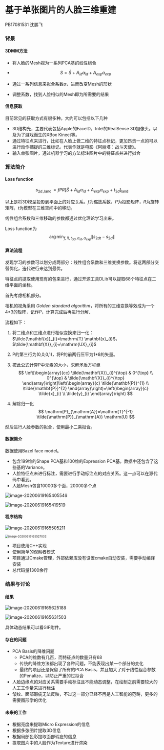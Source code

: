 # 基于单张图片的人脸三维重建

PB17081531 沈鹏飞

### 背景

#### 3DMM方法

- 将人脸的Mesh视为一系列PCA基的线性组合

- $$
  S=\bar{S}+A_{i d} \alpha_{i d}+A_{e x p} \alpha_{e x p}
  $$

- 通过一系列信息来拟合系数$\alpha$，进而改变Mesh的形状

- 调整系数，找到人脸相似的Mesh即为所需要的结果

#### 信息获取

目前常见的获取方式有很多种。大约可以包括以下几种

- 3D结构光，主要代表包括Apple的FaceID，Intel的RealSense 3D摄像头，以及为了游戏而生的XBox Kinect等。
- 通过特征点来进行，比如在人脸上做二维的特征点标记，更加昂贵一点的可以进行动作捕捉的三维标记。代表作就是电影《阿丽塔：战斗天使》。
- 输入单张图片，通过机器学习的方法标注图片中的特征点并进行拟合

### 算法简介

#### Loss function

$$
s_{2 d_{-} \operatorname{land}}=f P R\left[\bar{S}+A_{i d} \alpha_{i d}+A_{e x p} \alpha_{e x p}+t_{3 d}\right]_{\text {land }}
$$

以上是将3D模型投影到平面上的对应关系。$f$为缩放系数，$P$为投影矩阵，$R$为旋转矩阵，$t$为模型在三维空间中的移动。

线性组合系数和三维移动的参数都通过优化理论学习出来。

Loss function为
$$
\arg \min _{f, R, t_{3 d}, \alpha_{i d}, \alpha_{e x p}}\left\|s_{2 d t}-s_{2 d}\right\|
$$

#### 算法流程

发现学习的参数可以划分成两部分：线性组合系数和三维变换参数。将这两部分交替优化，迭代进行来达到最优。

特征点的提取使用现有的包来进行，通过开源工具DLib可以提取68个特征点在二维平面的坐标。

首先考虑相机部分。

相机的视角采用 *Golden standard algorithm*，将所有的三维变换等效成为一个4*3的矩阵，记作$P$，计算完成后再进行分解、

流程如下：

1. 将二维点和三维点进行相似变换来归一化：$\tilde{\mathbf{x}}_{i}=\mathrm{T} \mathbf{x}_{i}$，$\tilde{\mathbf{X}}_{i}=\mathrm{UX}_{i}$

2. P的第三行为(0,0,0,1)，将$P$的前两行压平为1*8的矢量。

3. 按此公式计算P中元素的大小，求解矛盾方程组
   $$
   \left[\begin{array}{cc}
   \tilde{\mathbf{X}}_{i}^{\top} & 0^{\top} \\
   0^{\top} & \tilde{\mathbf{X}}_{i}^{\top}
   \end{array}\right]\left(\begin{array}{c}
   \tilde{\mathbf{P}}^{1} \\
   \tilde{\mathbf{P}}^{2}
   \end{array}\right)=\left(\begin{array}{c}
   \tilde{x}_{i} \\
   \tilde{y}_{i}
   \end{array}\right)
   $$
   
4. 解除归一化
   $$
   \mathrm{P}_{\mathrm{A}}=\mathrm{T}^{-1} \tilde{\mathrm{P}}_{\mathrm{A}} \mathrm{U}
   $$

然后进行人脸参数的拟合，使用最小二乘拟合。

#### 数据简介

数据使用Bazel face model。

- 包含199维的Shape PCA基和100维的Expression PCA基，数据中还包含了这些基的Variance。
- 人脸特征点未进行标注，需要进行手动标注点的对应关系。这一点可以在源代码中看到。
- 人脸Mesh包含10000多个面，20000多个点

![image-20200619165405546](README.assets/image-20200619165405546.png)

![image-20200619165419519](README.assets/image-20200619165419519.png)

#### 程序结构

![image-20200619165505211](README.assets/image-20200619165505211.png)

<img src="README.assets/image-20200619165527032.png" alt="image-20200619165527032" style="zoom:67%;" />

- 项目使用C++实现
- 使用简单的观察者模式
- 项目通过Cmake管理，外部依赖库没有设置cmake自动安装，需要手动编译安装
- 总代码量1300余行

### 结果与讨论

#### 结果

![image-20200619165625188](README.assets/image-20200619165625188.png)

![image-20200619165631503](README.assets/image-20200619165631503.png)

具体动态结果可以看GIF附件。

#### 存在的问题

- PCA Basis的降维问题
  - PCA的维数有几百，而特征点的数量只有68
  - 传统的降维方法都出现了各种问题，不能表现出某一个部分的变化
  - 最终的项目还是保留了所有的PCA Basis，并且加大了对于线性组合参数的Penalize，以防止严重的过拟合
- 人脸边缘点的对应关系需要手动标注且不能动态调整，在绘制之前需要较大的人工工作量来进行标注
- 皱纹、面部瑕疵无法反映，不过这一部分已经不再是人工智能的范畴，更多的需要图形学的优化

#### 未来的工作

- 根据亮度来提取Micro Expression的信息
- 根据多张图片提取3D信息
- 根据局部色彩提取面部瑕疵的信息
- 提取图片中的人脸作为Texture进行渲染